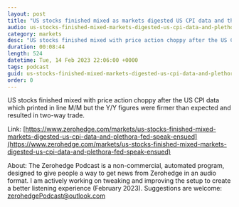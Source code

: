 ```yaml
---
layout: post
title: "US stocks finished mixed as markets digested US CPI data and the plethora of Fed speak that ensued - Newsquawk Asia-Pac Market Open"
audio: us-stocks-finished-mixed-markets-digested-us-cpi-data-and-plethora-fed-speak-ensued-0
category: markets
desc: "US stocks finished mixed with price action choppy after the US CPI data which printed in line M/M but the Y/Y figures were firmer than expected and resulted in two-way trade."
duration: 00:08:44
length: 524
datetime: Tue, 14 Feb 2023 22:06:00 +0000
tags: podcast
guid: us-stocks-finished-mixed-markets-digested-us-cpi-data-and-plethora-fed-speak-ensued-0
order: 0
---
```

US stocks finished mixed with price action choppy after the US CPI data which printed in line M/M but the Y/Y figures were firmer than expected and resulted in two-way trade.

Link: [https://www.zerohedge.com/markets/us-stocks-finished-mixed-markets-digested-us-cpi-data-and-plethora-fed-speak-ensued](https://www.zerohedge.com/markets/us-stocks-finished-mixed-markets-digested-us-cpi-data-and-plethora-fed-speak-ensued)

About: The Zerohedge Podcast is a non-commercial, automated program, designed to give people a way to get news from Zerohedge in an audio format.  I am actively working on tweaking and improving the setup to create a better listening experience (February 2023).  Suggestions are welcome: [zerohedgePodcast@outlook.com](mailto:zerohedgePodcast@outlook.com)